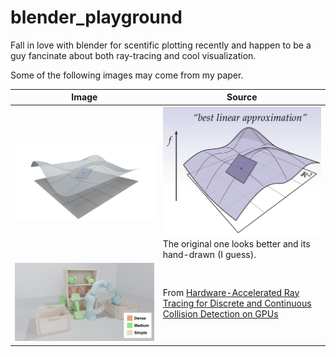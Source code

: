 # blender_playground
Fall in love with blender for scentific plotting recently and happen to be a guy fancinate about both ray-tracing and cool visualization. 

Some of the following images may come from my paper.

| Image | Source |
|----------|----------|
| ![Surface with Grid Line](./Assets/surface_with_grid_line.png) | ![Surface with Grid Line](./Assets/surface_with_grid_line_crane.png) <br> The original one looks better and its hand-drawn (I guess). |
| ![Collision Scene](./Assets/collisionScene.png)   | From [Hardware-Accelerated Ray Tracing for Discrete and Continuous Collision Detection on GPUs](https://arxiv.org/abs/2409.09918)    |
